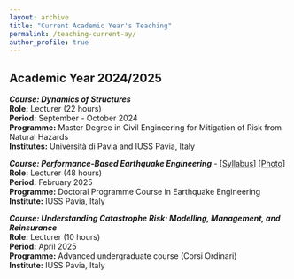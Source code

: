 ```yaml
---
layout: archive
title: "Current Academic Year's Teaching"
permalink: /teaching-current-ay/
author_profile: true
---
```

## Academic Year 2024/2025
***Course:	Dynamics of Structures***\
**Role:**	Lecturer (22 hours)\
**Period:** September - October 2024\
**Programme:** Master Degree in Civil Engineering for Mitigation of Risk from Natural Hazards\
**Institutes:**	Università di Pavia and IUSS Pavia, Italy

***Course:	Performance-Based Earthquake Engineering*** - [[Syllabus](https://gerardjoreilly.github.io/files/Photos/PBEE-Course-Syllabus-24-25-v5.pdf)] [[Photo](https://gerardjoreilly.github.io/files/Photos/pbee-2025.png)] \
**Role:**	Lecturer (48 hours)\
**Period:** February 2025\
**Programme:** Doctoral Programme Course in Earthquake Engineering\
**Institute:** IUSS Pavia, Italy

***Course:	Understanding Catastrophe Risk: Modelling, Management, and Reinsurance***\
**Role:**	Lecturer (10 hours)\
**Period:** April 2025\
**Programme:** Advanced undergraduate course (Corsi Ordinari)\
**Institute:** IUSS Pavia, Italy


